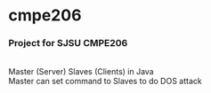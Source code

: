 # cmpe206
<h3> Project for SJSU CMPE206 </h3>
<br>Master (Server) Slaves (Clients) in Java
<br>Master can set command to Slaves to do DOS attack
